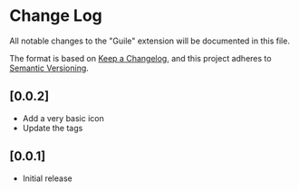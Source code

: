 # Change Log

All notable changes to the "Guile" extension will be documented in this file.

The format is based on [Keep a Changelog](https://keepachangelog.com/en/1.0.0/),
and this project adheres to [Semantic Versioning](https://semver.org/spec/v2.0.0.html).

## [0.0.2]

* Add a very basic icon
* Update the tags

## [0.0.1]

* Initial release
